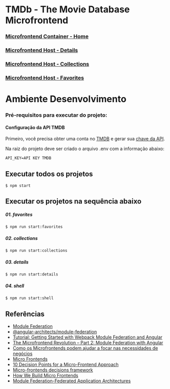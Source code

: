 # TMDb - The Movie Database Microfrontend

### [Microfrontend Container - Home](https://tmdb-microfrontend.vercel.app)

### [Microfrontend Host - Details](https://tmdb-microfrontend-details.vercel.app/529203)

### [Microfrontend Host - Collections](https://tmdb-microfrontend-collections.vercel.app)

### [Microfrontend Host - Favorites](https://tmdb-microfrontend-favorites.vercel.app)

# Ambiente Desenvolvimento

### Pré-requisitos para executar do projeto:

#### Configuração da API TMDB
Primeiro, você precisa obter uma conta no [TMDB](https://www.themoviedb.org) e gerar sua [chave da API](https://www.themoviedb.org/faq/api).

Na raiz do projeto deve ser criado o arquivo .env com a informação abaixo:
```
API_KEY=API KEY TMDB
```

## Executar todos os projetos
```
$ npm start
```

## Executar os projetos na sequência abaixo
##### 01. favorites
```
$ npm run start:favorites
```
##### 02. collections
```
$ npm run start:collections
```
##### 03. details
```
$ npm run start:details
```
##### 04. shell
```
$ npm run start:shell
```
## Referências
- [Module Federation](https://module-federation.github.io/)
- [@angular-architects/module-federation](https://www.npmjs.com/package/@angular-architects/module-federation)
- [Tutorial: Getting Started with Webpack Module Federation and Angular](https://module-federation.github.io/)
- [The Microfrontend Revolution – Part 2: Module Federation with Angular](https://www.angulararchitects.io/aktuelles/the-microfrontend-revolution-part-2-module-federation-with-angular/)
- [Como os Microfrontends podem ajudar a focar nas necessidades de negócios](https://www.infoq.com/br/articles/microfrontends-business-needs/)
- [Micro Frontends](https://martinfowler.com/articles/micro-frontends.html)
- [10 Decision Points for a Micro-Frontend Approach](https://medium.com/better-programming/10-decision-points-for-micro-frontends-approach-4ebb4b59f40)
- [Micro-frontends decisions framework](https://medium.com/@lucamezzalira/micro-frontends-decisions-framework-ebcd22256513)
- [How We Build Micro Frontends](https://blog.bitsrc.io/how-we-build-micro-front-ends-d3eeeac0acfc)
- [Module Federation-Federated Application Architectures](https://rangle.io/blog/module-federation-federated-application-architectures/)
